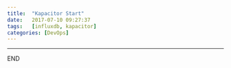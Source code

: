```yaml
---
title:  "Kapacitor Start"
date:   2017-07-10 09:27:37
tags:   [influxdb, kapacitor]
categories: [DevOps]
---
```




---
END
